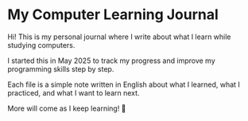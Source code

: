 # My Computer Learning Journal

Hi! This is my personal journal where I write about what I learn while studying computers.

I started this in May 2025 to track my progress and improve my programming skills step by step.

Each file is a simple note written in English about what I learned, what I practiced, and what I want to learn next.

More will come as I keep learning! 🚀
